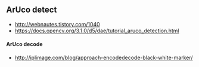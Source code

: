## ArUco detect

- http://webnautes.tistory.com/1040
- https://docs.opencv.org/3.1.0/d5/dae/tutorial_aruco_detection.html

#### ArUco decode
- http://iplimage.com/blog/approach-encodedecode-black-white-marker/
